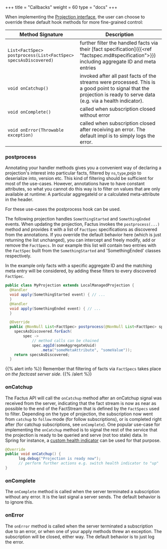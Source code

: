 +++
title = "Callbacks"
weight = 60
type = "docs"
+++

When implementing the [Projection interface](https://github.com/factcast/factcast/blob/master/factcast-factus/src/main/java/org/factcast/factus/projection/Projection.java), the user can choose to override these default hook methods for more fine-grained control:

| Method Signature                                               | Description                                                                                                                                                          |
| -------------------------------------------------------------- | -------------------------------------------------------------------------------------------------------------------------------------------------------------------- |
| `List<FactSpec> postprocess(List<FactSpec> specsAsDiscovered)` | further filter the handled facts via their [fact specification]({{<ref "factspec.md#specification">}}) including aggregate ID and meta entries                       |
| `void onCatchup()`                                             | invoked after all past facts of the streams were processed. This is a good point to signal that the projection is ready to serve data (e.g. via a health indicator). |
| `void onComplete()`                                            | called when subscription closed without error                                                                                                                        |
| `void onError(Throwable exception)`                            | called when subscription closed after receiving an error. The default impl is to simply logs the error.                                                              |

### postprocess

Annotating your handler methods gives you a convenient way of declaring a projection's interest into particular facts, filtered by `ns`,`type`,pojo to deserialize into, version etc.
This kind of filtering should be sufficient for most of the use-cases. However, annotations have to have constant attributes, so what you cannot do this way is to filter on values that are only available at runtime:
A particular aggregateId or a calculated meta-attribute in the header.

For these use-cases the postprocess hook can be used.

The following projection handles `SomethingStarted` and `SomethingEnded` events. When updating the projection, Factus invokes
the `postprocess(...)` method and provides it with a list of `FactSpec` specifications as discovered from the annotations.
If you override the default behavior here (which is just returning the list unchanged), you can intercept and freely modify, add or remove the `FactSpecs`.
In our example this list will contain two entries with the `FactSpec` built from the `SomethingStarted` and 'SomethingEnded' classes respectively.

In the example only facts with a specific aggregate ID and the matching meta entry will be considered,
by adding these filters to every discovered `FactSpec`.

```java
public class MyProjection extends LocalManagedProjection {
  @Handler
  void apply(SomethingStarted event) { // ...
  }
  @Handler
  void apply(SomethingEnded event) { // ...
  }

  @Override
  public @NonNull List<FactSpec> postprocess(@NonNull List<FactSpec> specsAsDiscovered) {
    specsAsDiscovered.forEach(
        spec ->
            // method calls can be chained
            spec.aggId(someAggregateUuid)
                .meta("someMetaAttribute", "someValue"));
    return specsAsDiscovered;
  }
```

{{% alert info %}} Remember that filtering of facts via `FactSpecs` takes place _on the factcast server side_.
{{% /alert %}}

### onCatchup

The Factus API will call the `onCatchup` method after an onCatchup signal was received from the server, indicating that the fact stream is now as near as possible to the end of the FactStream that is defined by the `FactSpecs` used to filter.
Depending on the type of projection, the subscription now went from `catchup` to `follow` mode (for follow subscriptions), or is completed right after (for catchup subscriptions, see `onComplete`).
One popular use-case for implementing the `onCatchup` method is to signal the rest
of the service that the projection is ready to be queried and serve (not too stale) data.
In Spring for instance, a [custom health indicator](https://docs.spring.io/spring-boot/docs/current/reference/html/actuator.html#actuator.endpoints.health.writing-custom-health-indicators)
can be used for that purpose.

```java
@Override
public void onCatchup() {
      log.debug("Projection is ready now");
      // perform further actions e.g. switch health indicator to "up"
}
```

### onComplete

The `onComplete` method is called when the server terminated a subscription without any error. It is the last signal a server sends. The default behavior is to ignore this.

### onError

The `onError` method is called when the server terminated a subscription due to an error, or when one of your apply methods threw an exception. The subscription will be closed, either way.
The default behavior is to just log the error.
